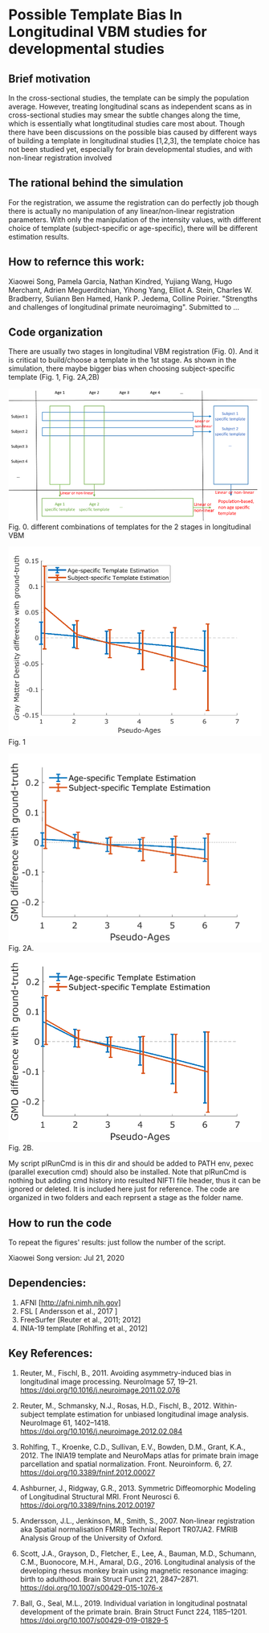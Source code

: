 # Possible Template Bias In Longitudinal VBM studies for developmental studies
## Brief motivation
In the cross-sectional studies, the template can be simply the population average. However, treating longitudinal scans as independent scans as in cross-sectional studies may smear the subtle changes along the time, which is essentially what longtitudinal studies care most about.
Though there have been discussions on the possible bias caused by different ways of building a template in longitudinal studies [1,2,3], the template choice has not been studied yet, especially for brain developmental studies, and with non-linear registration involved 

## The rational behind the simulation
For the registration, we assume the registration can do perfectly job though there is actually no manipulation of any linear/non-linear registration parameters. With only the manipulation of the intensity values, with different choice of template (subject-specific or age-specific), there will be different estimation results.

## How to refernce this work:

Xiaowei Song, Pamela Garcia, Nathan Kindred, Yujiang Wang, Hugo Merchant, Adrien Meguerditchian,  Yihong Yang, Elliot A. Stein, Charles W. Bradberry, Suliann Ben Hamed, Hank P. Jedema, Colline Poirier. "Strengths and challenges of longitudinal primate neuroimaging". Submitted to ...

## Code organization
There are usually two stages in longitudinal VBM registration (Fig. 0). And it is critical to build/choose a template in the 1st stage. As shown in the simulation, there maybe bigger bias when choosing subject-specific template (Fig. 1, Fig. 2A,2B) 

![fig0-2stages](./figS1-colline-2-ways.png)
Fig. 0. different combinations of templates for the 2 stages in longitudinal VBM

![fig1-stage1-nonlinearBias](./sim4aging_a0.1s0.1/cmpAgeSubjSpecificTemplate4diff2gt-wErrBars.png)
Fig. 1


![fig2a-stage2](./sim4aging_a0.1s0.1/stage2-FLIRTavg2popAvg/2ndStage-optionA-cmpAgeSubjSpecificTemplate4diff2gt-wErrBars.png)
Fig. 2A.
![fig2b-stage2](./sim4aging_a0.1s0.1/stage2-avg2alignPopAvg/2ndStage-optionB-cmpAgeSubjSpecificTemplate4diff2gt-wErrBars.png)
Fig. 2B.


My script plRunCmd is in this dir and should be added to PATH env, pexec (parallel execution cmd) should also be installed. Note that plRunCmd is nothing but adding cmd history into resulted NIFTI file header, thus it can be ignored or deleted. It is included here just for reference.
The code are organized in two folders and each reprsent a stage as the folder name.

## How to run the code
To repeat the figures' results: just follow the number of the script.

Xiaowei Song
version: Jul 21, 2020

## Dependencies:
1. AFNI [http://afni.nimh.nih.gov]
2. FSL [ Andersson et al., 2017 ]
3. FreeSurfer [Reuter et al., 2011; 2012]
4. INIA-19 template [Rohlfing et al., 2012]

## Key References:
1. Reuter, M., Fischl, B., 2011. Avoiding asymmetry-induced bias in longitudinal image processing. NeuroImage 57, 19–21. https://doi.org/10.1016/j.neuroimage.2011.02.076

2. Reuter, M., Schmansky, N.J., Rosas, H.D., Fischl, B., 2012. Within-subject template estimation for unbiased longitudinal image analysis. NeuroImage 61, 1402–1418. https://doi.org/10.1016/j.neuroimage.2012.02.084

3. Rohlfing, T., Kroenke, C.D., Sullivan, E.V., Bowden, D.M., Grant, K.A., 2012. The INIA19 template and NeuroMaps atlas for primate brain image parcellation and spatial normalization. Front. Neuroinform. 6, 27. https://doi.org/10.3389/fninf.2012.00027

4. Ashburner, J., Ridgway, G.R., 2013. Symmetric Diffeomorphic Modeling of Longitudinal Structural MRI. Front Neurosci 6. https://doi.org/10.3389/fnins.2012.00197

5. Andersson, J.L., Jenkinson, M., Smith, S., 2007. Non-linear registration aka Spatial normalisation FMRIB Technial Report TR07JA2. FMRIB Analysis Group of the University of Oxford.

6. Scott, J.A., Grayson, D., Fletcher, E., Lee, A., Bauman, M.D., Schumann, C.M., Buonocore, M.H., Amaral, D.G., 2016. Longitudinal analysis of the developing rhesus monkey brain using magnetic resonance imaging: birth to adulthood. Brain Struct Funct 221, 2847–2871. https://doi.org/10.1007/s00429-015-1076-x

7. Ball, G., Seal, M.L., 2019. Individual variation in longitudinal postnatal development of the primate brain. Brain Struct Funct 224, 1185–1201. https://doi.org/10.1007/s00429-019-01829-5

